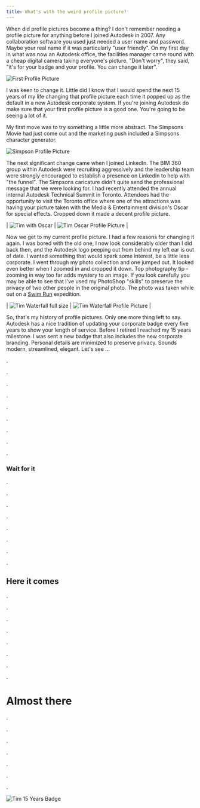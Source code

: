 ```yaml
---
title: What's with the weird profile picture?
---
```


When did profile pictures become a thing? I don't remember needing a profile picture for anything before I joined Autodesk in 2007. Any collaboration software you used just needed a user name and password. Maybe your real name if it was particularly "user friendly". On my first day in what was now an Autodesk office, the facilities manager came round with a cheap digital camera taking everyone's picture. "Don't worry", they said, "it's for your badge and your profile. You can change it later". 

![First Profile Picture](/assets/images/tim-first-profile-picture.png)

I was keen to change it. Little did I know that I would spend the next 15 years of my life changing that profile picture each time it popped up as the default in a new Autodesk corporate system. If you're joining Autodesk do make sure that your first profile picture is a good one. You're going to be seeing a lot of it.

My first move was to try something a little more abstract. The Simpsons Movie had just come out and the marketing push included a Simpsons character generator.

![Simpson Profile Picture](/assets/images/tim-simpson-profile-picture.JPG)

The next significant change came when I joined LinkedIn. The BIM 360 group within Autodesk were recruiting aggressively and the leadership team were strongly encouraged to establish a presence on LinkedIn to help with "the funnel". The Simpsons caricature didn't quite send the professional message that we were looking for. I had recently attended the annual internal Autodesk Technical Summit in Toronto. Attendees had the opportunity to visit the Toronto office where one of the attractions was having your picture taken with the Media & Entertainment division's Oscar for special effects. Cropped down it made a decent profile picture.

| ![Tim with Oscar](/assets/images/tim-with-oscar.jpg) | ![Tim Oscar Profile Picture](/assets/images/tim-oscar-profile-picture.jpg) |

Now we get to my current profile picture. I had a few reasons for changing it again. I was bored with the old one, I now look considerably older than I did back then, and the Autodesk logo peeping out from behind my left ear is out of date. I wanted something that would spark some interest, be a little less corporate. I went through my photo collection and one jumped out. It looked even better when I zoomed in and cropped it down. Top photography tip - zooming in way too far adds mystery to an image. If you look carefully you may be able to see that I've used my PhotoShop "skills" to preserve the privacy of two other people in the original photo. The photo was taken while out on a [Swim Run](https://en.wikipedia.org/wiki/Swimrun) expedition. 

| ![Tim Waterfall full size](/assets/images/tim-waterfall-redacted.jpg) | ![Tim Waterfall Profile Picture](/assets/images/tim-waterfall-profile-picture.jpg) |

So, that's my history of profile pictures. Only one more thing left to say. Autodesk has a nice tradition of updating your corporate badge every five years to show your length of service. Before I retired I reached my 15 years milestone. I was sent a new badge that also includes the new corporate branding. Personal details are minimized to preserve privacy. Sounds modern, streamlined, elegant. Let's see ...

.

.

.

.

.

.

.

.

.

### Wait for it

.

.

.

.

.

.

.

.

## Here it comes

.

.

.

.

.

.

.

.

# Almost there

.

.

.

.

.

.

.

![Tim 15 Years Badge](/assets/images/tim-15-years-badge.jpg)


